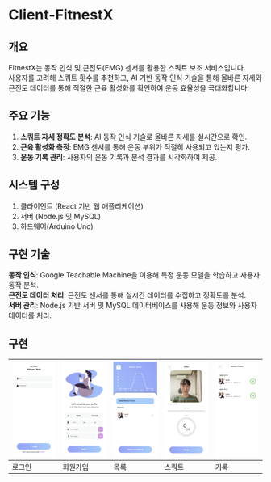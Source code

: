 # Client-FitnestX

## 개요

FitnestX는 동작 인식 및 근전도(EMG) 센서를 활용한 스쿼트 보조 서비스입니다.<br/>
사용자를 고려해 스쿼트 횟수를 추천하고, AI 기반 동작 인식 기술을 통해 올바른 자세와 근전도 데이터를 통해 적절한 근육 활성화를 확인하여 운동 효율성을 극대화합니다.

## 주요 기능

1. **스쿼트 자세 정확도 분석**: AI 동작 인식 기술로 올바른 자세를 실시간으로 확인.
2. **근육 활성화 측정**: EMG 센서를 통해 운동 부위가 적절히 사용되고 있는지 평가.
3. **운동 기록 관리**: 사용자의 운동 기록과 분석 결과를 시각화하여 제공.

## 시스템 구성

1. 클라이언트 (React 기반 웹 애플리케이션)
2. 서버 (Node.js 및 MySQL)
3. 하드웨어(Arduino Uno)

## 구현 기술

**동작 인식**: Google Teachable Machine을 이용해 특정 운동 모델을 학습하고 사용자 동작 분석.<br/>
**근전도 데이터 처리**: 근전도 센서를 통해 실시간 데이터를 수집하고 정확도를 분석.<br/>
**서버 관리**: Node.js 기반 서버 및 MySQL 데이터베이스를 사용해 운동 정보와 사용자 데이터를 처리.<br/>

## 구현

![로그인](./readme/login.png) |![회원가입](./readme/signUp.png)|![목록](./readme/workOut.png)|![스쿼트](./readme/workoutDoing.png)|![기록](./readme/workoutHistory.png)
--- | --- | --- | --- | --- |
로그인|회원가입|목록|스쿼트|기록|

